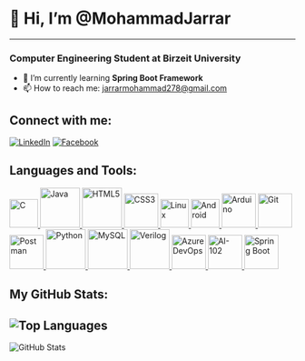 # 👋 Hi, I’m @MohammadJarrar
---
### Computer Engineering Student at Birzeit University

- 🌱 I’m currently learning **Spring Boot Framework**  
- 📫 How to reach me: [jarrarmohammad278@gmail.com](mailto:jarrarmohammad278@gmail.com)  

## Connect with me:
[![LinkedIn](https://img.shields.io/badge/LinkedIn-MohammadJarrar-blue?style=for-the-badge&logo=linkedin)](https://www.linkedin.com/in/mohammad-jarrar-2310a430b/)
[![Facebook](https://img.shields.io/badge/Facebook-MohammadJarrar-1877F2?style=for-the-badge&logo=facebook&logoColor=white)](https://www.facebook.com/mohammad.jarrar.315/)

## Languages and Tools:

<a href="https://www.cprogramming.com/" target="_blank">
  <img src="https://upload.wikimedia.org/wikipedia/commons/1/18/C_Programming_Language.svg" alt="C" width="50"/>
</a>
<a href="https://www.java.com/" target="_blank">
  <img src="https://github.com/user-attachments/assets/c14be797-4ece-4ace-9886-463eeb435455" alt="Java" width="70"/>
</a>
<a href="https://developer.mozilla.org/en-US/docs/Web/HTML" target="_blank">
  <img src="https://github.com/user-attachments/assets/be976737-3b89-4cd8-8578-b6e446083da9" alt="HTML5" width="70"/>
</a>

<a href="https://developer.mozilla.org/en-US/docs/Web/CSS" target="_blank">
  <img src="https://github.com/user-attachments/assets/56f463cb-35a2-4bf2-9658-c9b2cb716ad3" alt="CSS3" width="60"/>
</a>

<a href="https://www.linux.org/" target="_blank">
  <img src="https://github.com/user-attachments/assets/064b7f4a-7931-47df-8457-46cda3c4dea9" alt="Linux" width="50"/>
</a>

<a href="https://developer.android.com/" target="_blank">
  <img src="https://github.com/user-attachments/assets/03aa8838-b4c4-4f23-b3cc-853384e99d5a" alt="Android" width="50"/>
</a>

<a href="https://www.arduino.cc/" target="_blank">
  <img src="https://github.com/user-attachments/assets/de14a322-3053-47f5-bb07-32639eb817b6" alt="Arduino" width="60"/>
</a>


<a href="https://git-scm.com/" target="_blank">
  <img src="https://github.com/user-attachments/assets/bdae11da-9158-48e7-aab5-2802e364358f" alt="Git" width="60"/>
</a>

<a href="https://www.postman.com/" target="_blank">
  <img src="https://github.com/user-attachments/assets/34a31669-980f-4da1-8e74-1d5b0c029753" alt="Postman" width="60"/>
</a>

<a href="https://www.python.org/" target="_blank">
  <img src="https://github.com/user-attachments/assets/924f1165-1a3a-4e7e-8fb9-ae2fe6d59fec" alt="Python" width="70"/>
</a>

<a href="https://www.mysql.com/" target="_blank">
  <img src="https://github.com/user-attachments/assets/43fdb974-d361-491f-9d51-da07682fbc6a" alt="MySQL" width="70"/>
</a>




<a href="https://en.wikipedia.org/wiki/Verilog" target="_blank">
  <img src="https://github.com/user-attachments/assets/c0a269fd-e663-495b-8e38-5560aa8ea9f6" alt="Verilog" width="70"/>
</a>
<a href="https://azure.microsoft.com/en-us/services/devops/" target="_blank">
  <img src="https://github.com/user-attachments/assets/0bc56320-f486-4918-9bee-da3ba25f6568" alt="Azure DevOps" width="60"/>
</a>

<a href="https://learn.microsoft.com/en-us/certifications/exams/ai-102" target="_blank">
  <img src= "https://github.com/user-attachments/assets/9e0dfae5-ac56-4bc9-803d-32505c2868a5" alt="AI-102" width="60"/>
</a>
<a href="https://spring.io/projects/spring-boot" target="_blank">
  <img src="https://cdn.simpleicons.org/springboot" alt="Spring Boot" width="60"/>
</a>


## My GitHub Stats:
![Top Languages](https://github-readme-stats.vercel.app/api/top-langs/?username=MohammadJarrar1201726&layout=compact)
---
![GitHub Stats](https://github-readme-stats.vercel.app/api?username=MohammadJarrar1201726&show_icons=true&theme=radical)

<!---
MohammadJarrar1201726/MohammadJarrar1201726 is a ✨ special ✨ repository because its `README.md` (this file) appears on your GitHub profile.
You can click the Preview link to take a look at your changes.
--->
